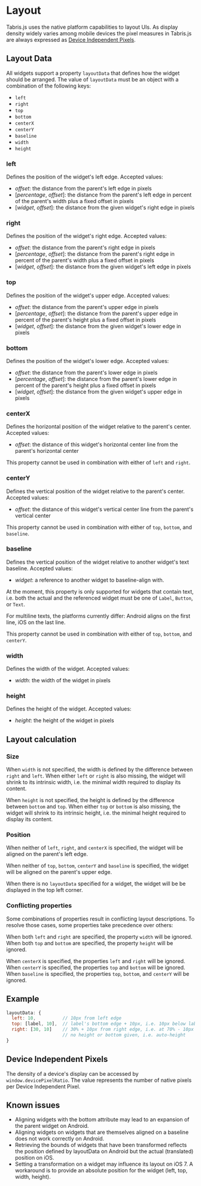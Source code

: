 # Layout

Tabris.js uses the native platform capabilities to layout UIs. As display density widely varies among mobile devices the pixel measures in Tabris.js are always expressed as [Device Independent Pixels](https://en.wikipedia.org/wiki/Device_independent_pixel).

## Layout Data

All widgets support a property `layoutData` that defines how the widget should be arranged. The value of `layoutData` must be an object with a combination of the following keys:

- `left`
- `right`
- `top`
- `bottom`
- `centerX`
- `centerY`
- `baseline`
- `width`
- `height`

### left
Defines the position of the widget's left edge.
Accepted values:

- *offset*: the distance from the parent's left edge in pixels
- [*percentage*, *offset*]: the distance from the parent's left edge in percent of the parent's width plus a fixed offset in pixels
- [*widget*, *offset*]: the distance from the given widget's right edge in pixels

### right
Defines the position of the widget's right edge.
Accepted values:

- *offset*: the distance from the parent's right edge in pixels
- [*percentage*, *offset*]: the distance from the parent's right edge in percent of the parent's width plus a fixed offset in pixels
- [*widget*, *offset*]: the distance from the given widget's left edge in pixels

### top
Defines the position of the widget's upper edge.
Accepted values:

- *offset*: the distance from the parent's upper edge in pixels
- [*percentage*, *offset*]: the distance from the parent's upper edge in percent of the parent's height plus a fixed offset in pixels
- [*widget*, *offset*]: the distance from the given widget's lower edge in pixels

### bottom
Defines the position of the widget's lower edge.
Accepted values:

- *offset*: the distance from the parent's lower edge in pixels
- [*percentage*, *offset*]: the distance from the parent's lower edge in percent of the parent's height plus a fixed offset in pixels
- [*widget*, *offset*]: the distance from the given widget's upper edge in pixels

### centerX
Defines the horizontal position of the widget relative to the parent's center.
Accepted values:

- *offset*: the distance of this widget's horizontal center line from the parent's horizontal center

This property cannot be used in combination with either of `left` and `right`.

### centerY
Defines the vertical position of the widget relative to the parent's center.
Accepted values:

- *offset*: the distance of this widget's vertical center line from the parent's vertical center

This property cannot be used in combination with either of `top`, `bottom`, and `baseline`.

### baseline
Defines the vertical position of the widget relative to another widget's text baseline.
Accepted values:

- *widget*: a reference to another widget to baseline-align with.

At the moment, this property is only supported for widgets that contain text, i.e. both the actual and the referenced widget must be one of `Label`, `Button`, or `Text`.

For multiline texts, the platforms currently differ: Android aligns on the first line, iOS on the last line.

This property cannot be used in combination with either of `top`, `bottom`, and `centerY`.

### width
Defines the width of the widget.
Accepted values:

- *width*: the width of the widget in pixels

### height
Defines the height of the widget.
Accepted values:

- *height*: the height of the widget in pixels

## Layout calculation

### Size

When `width` is not specified, the width is defined by the difference between `right` and `left`. When either `left` or `right` is also missing, the widget will shrink to its intrinsic width, i.e. the minimal width required to display its content.

When `height` is not specified, the height is defined by the difference between `bottom` and `top`. When either `top` or `bottom` is also missing, the widget will shrink to its intrinsic height, i.e. the minimal height required to display its content.

### Position

When neither of `left`, `right`, and `centerX` is specified, the widget will be aligned on the parent's left edge.

When neither of `top`, `bottom`, `centerY` and `baseline` is specified, the widget will be aligned on the parent's upper edge.

When there is no `layoutData` specified for a widget, the widget will be be displayed in the top left corner.

### Conflicting properties

Some combinations of properties result in conflicting layout descriptions. To resolve those cases, some properties take precedence over others:

When both `left` and `right` are specified, the property `width` will be ignored.
When both `top` and `bottom` are specified, the property `height` will be ignored.

When `centerX` is specified, the properties `left` and `right` will be ignored.
When `centerY` is specified, the properties `top` and `bottom` will be ignored.
When `baseline` is specified, the properties `top`, `bottom`, and `centerY` will be ignored.

## Example

```javascript
layoutData: {
  left: 10,          // 10px from left edge
  top: [label, 10],  // label's bottom edge + 10px, i.e. 10px below label
  right: [30, 10]    // 30% + 10px from right edge, i.e. at 70% - 10px
                     // no height or bottom given, i.e. auto-height
}
```

## Device Independent Pixels

The density of a device's display can be accessed by `window.devicePixelRatio`. The value represents the number of native pixels per Device Independent Pixel.

## Known issues

* Aligning widgets with the bottom attribute may lead to an expansion of the parent widget on Android.
* Aligning widgets on widgets that are themselves aligned on a baseline does not work correctly on Android.
* Retrieving the bounds of widgets that have been transformed reflects the position defined by layoutData on Android but the actual (translated) position on iOS.
* Setting a transformation on a widget may influence its layout on iOS 7. A workaround is to provide an absolute position for the widget (left, top, width, height).